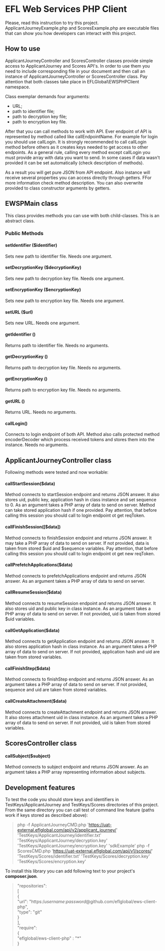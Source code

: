 # EFL Web Services PHP Client

Please, read this instruction to try this project.
ApplicantJourneyExample.php and ScoresExample.php are executable files that can show you how developers can interact with this project.

## How to use

ApplicantJourneyController and ScoresController classes provide simple access to ApplicantJourney and Scores API's.
In order to use them you need to include corresponding file in your document and then call an instance of ApplicantJourneyController or ScoresController class.
Pay attention that both classes take place in EFLGlobal\EWSPHPClient namespace.

Class exemplar demands four arguments:
+ URL;
+ path to identifier file;
+ path to decryption key file;
+ path to encryption key file.

After that you can call methods to work with API.
Ever endpoint of API is represented by method called like callEndpointName. For example for login you should use callLogin.
It is strongly recommended to call callLogin method before others as it creates keys needed to get access to other endpoints.
As a general rule, calling every method except callLogin you must provide array with data you want to send. In some cases if data wasn't provided it can be set automatically (check description of methods).

As a result you will get pure JSON from API endpoint. Also instance will receive several properties you can access directly through getters. FFor more information check method description.
You can also overwrite provided to class constructor arguments by getters.


## EWSPMain class 


This class provides methods you can use with both child-classes.
This is an abstract class.

### Public Methods


#### setIdentifier ($identifier)
Sets new path to identifier file. Needs one argument.


#### setDecryptionKey ($decryptionKey)
Sets new path to decryption key file. Needs one argument.

#### setEncryptionKey ($encryptionKey)
Sets new path to encryption key file. Needs one argument.

#### setURL ($url)
Sets new URL. Needs one argument.

#### getIdentifier ()
Returns path to identifier file. Needs no arguments.

#### getDecryptionKey ()
Returns path to decryption key file. Needs no arguments.

#### getEncryptionKey ()
Returns path to encryption key file. Needs no arguments.

#### getURL ()
Returns URL. Needs no arguments.

#### callLogin()
Connects to login endpoint of both API.
Method also calls protected method encoderDecoder which process received tokens and stores them into the instance.
Needs no arguments.


## ApplicantJourneyController class

Following methods were tested and now workable:

#### callStartSession($data)
Method connects to startSession endpoint and returns JSON answer. It also stores uid, public key, application hash in class instance and set sequence to 0.
As an argument takes a PHP array of data to send on server. Method can take stored application hash if one provided.
Pay attention, that before calling this session you should call to login endpoint ot get reqToken.

#### callFinishSession([$data])
Method connects to finishSession endpoint and returns JSON answer.
It may take a PHP array of data to send on server. If not provided, data is taken from stored $uid and $sequence variables.
Pay attention, that before calling this session you should call to login endpoint ot get new reqToken.

#### callPrefetchApplications($data)
Method connects to prefetchApplications endpoint and returns JSON answer.
As an argument takes a PHP array of data to send on server.

#### callResumeSession($data)
Method connects to resumeSession endpoint and returns JSON answer. It also stores uid and public key in class instance.
As an argument takes a PHP array of data to send on server. If not provided, uid is taken from stored $uid variables.

#### callGetApplication($data)
Method connects to getApplication endpoint and returns JSON answer. It also stores application hash in class instance.
As an argument takes a PHP array of data to send on server. If not provided, application hash and uid are taken from stored variables.

#### callFinishStep($data)
Method connects to finishStep endpoint and returns JSON answer.
As an argument takes a PHP array of data to send on server. If not provided, sequence and uid are taken from stored variables.

#### callCreateAttachment($data)
Method connects to createAttachment endpoint and returns JSON answer. It also stores attachment uid in class instance.
As an argument takes a PHP array of data to send on server. If not provided, uid is taken from stored variables.


## ScoresController class

#### callSubject($subject)
Method connects to subject endpoint and returns JSON answer.
As an argument takes a PHP array representing information about subjects.


## Development features

To test the code you should store keys and identifiers in TestKeys/ApplicantJourney and TestKeys/Scores directories of this project.
From the same directory you can call test of command line feature (paths work if keys stored as described above):

> php -f ApplicantJourneyCMD.php 'https://uat-external.eflglobal.com/api/v2/applicant_journey/' 'TestKeys/ApplicantJourney/identifier.txt' 'TestKeys/ApplicantJourney/decryption.key' 'TestKeys/ApplicantJourney/encryption.key' 'sdkExample'
> php -f ScoresCMD.php 'https://uat-external.eflglobal.com/api/v1/scores/' 'TestKeys/Scores/identifier.txt' 'TestKeys/Scores/decryption.key' 'TestKeys/Scores/encryption.key'

To install this library you can add following text to your project's **composer.json**.

>  "repositories":\
>  [\
>    {\
>        "url": "https:/*username*:*password*@github.com/eflglobal/ews-client-php",\
>        "type": "git"\
>    }\
>  ],\
> "require":\
> {\
>    "eflglobal/ews-client-php" : "*"\
> }
